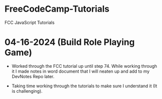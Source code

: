 # FreeCodeCamp-Tutorials
 FCC JavaScript Tutorials

 # 04-16-2024 (Build Role Playing Game)

 * Worked through the FCC tutorial up until step 74. While working through it I made notes in word document that I will neaten up and add to my DevNotes Repo later.
 
 * Taking time working through the tutorials to make sure I understand it (It is challenging).
